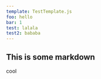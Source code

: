```yaml
---
template: TestTemplate.js
foo: hello
bar: 1
test: lalala
test2: bababa
---
```


## This is some markdown

cool
